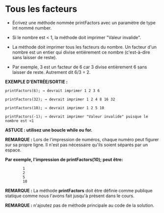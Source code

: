 # Tous les facteurs

+ Écrivez une méthode nommée printFactors avec un paramètre de type int nommé number.

+ Si le nombre est < 1, la méthode doit imprimer "Valeur invalide".

+ La méthode doit imprimer tous les facteurs du nombre. Un facteur d'un nombre est un entier qui divise entièrement ce nombre (c'est-à-dire sans laisser de reste).

+ Par exemple, 3 est un facteur de 6 car 3 divise entièrement 6 sans laisser de reste. Autrement dit 6/3 = 2.



**EXEMPLE D'ENTRÉE/SORTIE :**


```
printFactors(6); → devrait imprimer 1 2 3 6

printFactors(32); → devrait imprimer 1 2 4 8 16 32

printFactors(10); → devrait imprimer 1 2 5 10

printFactors(-1); → devrait imprimer "Valeur invalide" puisque le nombre est <1
```


**ASTUCE : utilisez une boucle while ou for.**



**REMARQUE :** Lors de l'impression de numéros, chaque numéro peut figurer sur sa propre ligne. Il n'est pas nécessaire qu'ils soient séparés par un espace.

**Par exemple, l'impression de printFactors(10); peut être:**

```
        1
        2
        5
        10
```

**REMARQUE :** La méthode **printFactors** doit être définie comme publique statique comme nous l'avons fait jusqu'à présent dans le cours.

**REMARQUE :** n'ajoutez pas de méthode principale au code de la solution.